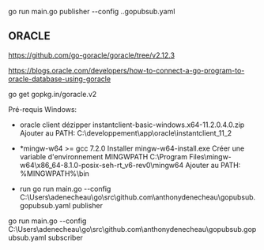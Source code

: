 
go run main.go publisher --config .\.gopubsub.yaml

## ORACLE 
https://github.com/go-goracle/goracle/tree/v2.12.3

https://blogs.oracle.com/developers/how-to-connect-a-go-program-to-oracle-database-using-goracle

go get gopkg.in/goracle.v2

Pré-requis Windows:
* oracle client 
dézipper instantclient-basic-windows.x64-11.2.0.4.0.zip
Ajouter au PATH: C:\developpement\app\oracle\instantclient_11_2

* *mingw-w64 >= gcc 7.2.0 
Installer mingw-w64-install.exe
Créer une variable d'environnement MINGWPATH  C:\Program Files\mingw-w64\x86_64-8.1.0-posix-seh-rt_v6-rev0\mingw64
Ajouter au PATH: %MINGWPATH%\bin

* run
go run main.go --config C:\Users\adenecheau\go\src\github.com\anthonydenecheau\gopubsub\.gopubsub.yaml publisher

go run main.go --config C:\Users\adenecheau\go\src\github.com\anthonydenecheau\gopubsub\.gopubsub.yaml subscriber